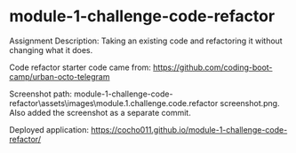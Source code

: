 # module-1-challenge-code-refactor

Assignment Description: Taking an existing code and refactoring it without changing what it does. 

Code refactor starter code came from: https://github.com/coding-boot-camp/urban-octo-telegram

Screenshot path: module-1-challenge-code-refactor\assets\images\module.1.challenge.code.refactor screenshot.png. Also added the screenshot as a separate commit. 

Deployed application: https://cocho011.github.io/module-1-challenge-code-refactor/

